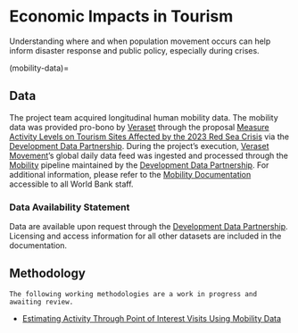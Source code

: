 # Economic Impacts in Tourism

Understanding where and when population movement occurs can help inform disaster response and public policy, especially during crises.

(mobility-data)=

## Data

The project team acquired longitudinal human mobility data. The mobility data was provided pro-bono by [Veraset](https://veraset.com) through the proposal [Measure Activity Levels on Tourism Sites Affected by the 2023 Red Sea Crisis](https://portal.datapartnership.org/readableproposal/565) via  the [Development Data Partnership](https://datapartnership.org). During the project’s execution, [Veraset Movement](https://www.veraset.com/products/movement/)’s global daily data feed was ingested and processed through the [Mobility](https://docs.datapartnership.org/collections/mobility/README.html) pipeline maintained by the [Development Data Partnership](https://datapartnership.org/). For additional information, please refer to the [Mobility Documentation](https://docs.datapartnership.org/collections/mobility/README.html) accessible to all World Bank staff.

### Data Availability Statement

Data are available upon request through the [Development Data Partnership](https://datapartnership.org). Licensing and access information for all other datasets are included in the documentation.

## Methodology

```{caution}
The following working methodologies are a work in progress and awaiting review.
```

- [Estimating Activity Through Point of Interest Visits Using Mobility Data](./visits.ipynb)
